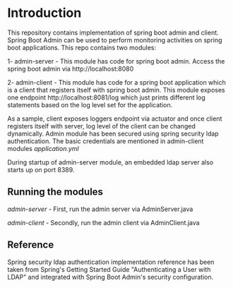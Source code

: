 # Introduction
This repository contains implementation of spring boot admin and client. Spring Boot Admin can be used to perform monitoring activities on spring boot applications. This repo contains two modules:

1- admin-server - This module has code for spring boot admin. Access the spring boot admin via http://localhost:8080

2- admin-client - This module has code for a spring boot application which is a client that registers itself with spring boot admin. This module exposes one endpoint http://localhost:8081/log which just prints different log statements based on the log level set for the application.

As a sample, client exposes loggers endpoint via actuator and once client registers itself with server, log level of the client can be changed dynamically.
Admin module has been secured using spring security ldap authentication. The basic credentials are mentioned in admin-client modules *application.yml*

During startup of admin-server module, an embedded ldap server also starts up on port 8389.
## Running the modules

*admin-server* - First, run the admin server via AdminServer.java

*admin-client* - Secondly, run the admin client via AdminClient.java

## Reference
Spring security ldap authentication implementation reference has been taken from Spring's Getting Started Guide "Authenticating a User with LDAP" and integrated with Spring Boot Admin's security configuration. 
